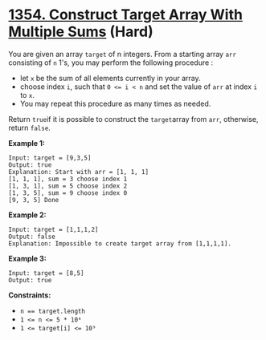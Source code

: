 # [1354. Construct Target Array With Multiple Sums][link] (Hard)

[link]: https://leetcode.com/problems/construct-target-array-with-multiple-sums/

You are given an array `target` of n integers. From a starting array `arr` consisting of `n` 1's,
you may perform the following procedure :

- let `x` be the sum of all elements currently in your array.
- choose index `i`, such that `0 <= i < n` and set the value of `arr` at index `i` to `x`.
- You may repeat this procedure as many times as needed.

Return `true`if it is possible to construct the `target`array from `arr`, otherwise, return `false`.

**Example 1:**

```
Input: target = [9,3,5]
Output: true
Explanation: Start with arr = [1, 1, 1]
[1, 1, 1], sum = 3 choose index 1
[1, 3, 1], sum = 5 choose index 2
[1, 3, 5], sum = 9 choose index 0
[9, 3, 5] Done
```

**Example 2:**

```
Input: target = [1,1,1,2]
Output: false
Explanation: Impossible to create target array from [1,1,1,1].
```

**Example 3:**

```
Input: target = [8,5]
Output: true
```

**Constraints:**

- `n == target.length`
- `1 <= n <= 5 * 10⁴`
- `1 <= target[i] <= 10⁹`
